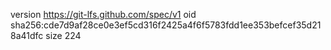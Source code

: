 version https://git-lfs.github.com/spec/v1
oid sha256:cde7d9af28ce0e3ef5cd316f2425a4f6f5783fdd1ee353befcef35d218a41dfc
size 224
